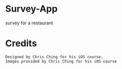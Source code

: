 # Survey-App
survey for a restaurant 

# Credits
	Designed by Chris Ching for his iOS course.
	Images provided by Chris Ching for his iOS course
